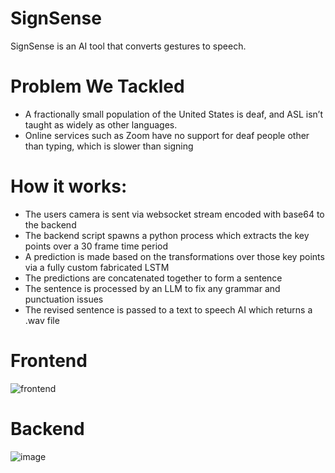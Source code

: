 # SignSense
SignSense is an AI tool that converts gestures to speech.

# Problem We Tackled
- A fractionally small population of the United States is deaf, and ASL isn’t taught as widely as other languages. 
- Online services such as Zoom have no support for deaf people other than typing, which is slower than signing

# How it works:
- The users camera is sent via websocket stream encoded with base64 to the backend
- The backend script spawns a python process which extracts the key points over a 30 frame time period
- A prediction is made based on the transformations over those key points via a fully custom fabricated LSTM
- The predictions are concatenated together to form a sentence
- The sentence is processed by an LLM to fix any grammar and punctuation issues
- The revised sentence is passed to a text to speech AI which returns a .wav file

# Frontend
![frontend](https://d112y698adiu2z.cloudfront.net/photos/production/software_photos/003/348/961/datas/original.png)

# Backend
![image](https://github.com/user-attachments/assets/63ab7d58-c0e8-489e-af82-0c5960c8b5c8)
